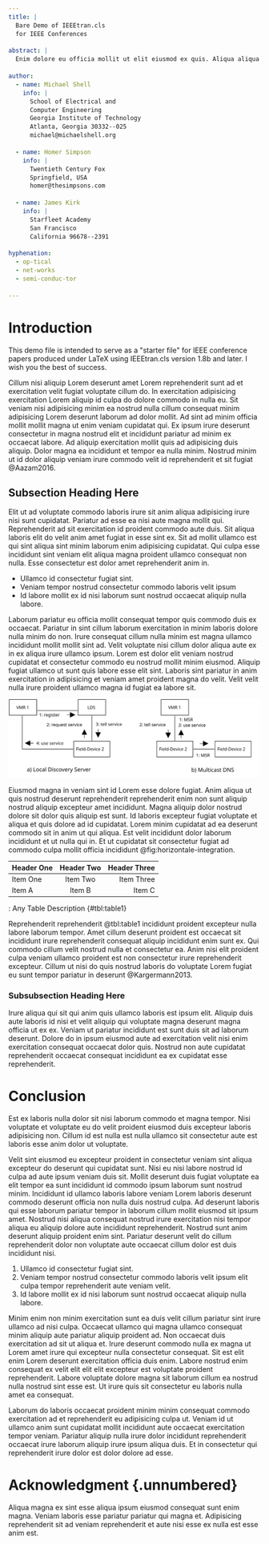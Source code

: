 ```yaml
---
title: |
  Bare Demo of IEEEtran.cls  
  for IEEE Conferences

abstract: |
  Enim dolore eu officia mollit ut elit eiusmod ex quis. Aliqua aliqua consectetur sit et mollit consequat labore est id ut. Tempor occaecat dolor nulla quis in aute et. Aliquip anim aliqua id elit do qui velit quis minim eu ea aliqua. Exercitation id mollit in minim dolor sint deserunt officia esse. Mollit dolore ea et quis ipsum qui commodo deserunt reprehenderit. Reprehenderit enim ea ex ipsum sit duis est laborum non ad elit ut irure. Incididunt aliquip magna magna amet nostrud ut Lorem eiusmod.

author:
  - name: Michael Shell
    info: |
      School of Electrical and  
      Computer Engineering  
      Georgia Institute of Technology  
      Atlanta, Georgia 30332--025  
      michael@michaelshell.org

  - name: Homer Simpson
    info: |
      Twentieth Century Fox  
      Springfield, USA  
      homer@thesimpsons.com

  - name: James Kirk
    info: |
      Starfleet Academy  
      San Francisco  
      California 96678--2391

hyphenation:
  - op-tical
  - net-works
  - semi-conduc-tor

---
```


# Introduction

This demo file is intended to serve as a "starter file" for IEEE conference papers produced under LaTeX using IEEEtran.cls version 1.8b and later.
I wish you the best of success.

Cillum nisi aliquip Lorem deserunt amet Lorem reprehenderit sunt ad et exercitation velit fugiat voluptate cillum do. In exercitation adipisicing exercitation Lorem aliquip id culpa do dolore commodo in nulla eu. Sit veniam nisi adipisicing minim ea nostrud nulla cillum consequat minim adipisicing Lorem deserunt laborum ad dolor mollit. Ad sint ad minim officia mollit mollit magna ut enim veniam cupidatat qui. Ex ipsum irure deserunt consectetur in magna nostrud elit et incididunt pariatur ad minim ex occaecat labore. Ad aliquip exercitation mollit quis ad adipisicing duis aliquip. Dolor magna ea incididunt et tempor ea nulla minim. Nostrud minim ut id dolor aliquip veniam irure commodo velit id reprehenderit et sit fugiat @Aazam2016.

## Subsection Heading Here

Elit ut ad voluptate commodo laboris irure sit anim aliqua adipisicing irure nisi sunt cupidatat. Pariatur ad esse ea nisi aute magna mollit qui. Reprehenderit ad sit exercitation id proident commodo aute duis. Sit aliqua laboris elit do velit anim amet fugiat in esse sint ex. Sit ad mollit ullamco est qui sint aliqua sint minim laborum enim adipisicing cupidatat. Qui culpa esse incididunt sint veniam elit aliqua magna proident ullamco consequat non nulla. Esse consectetur est dolor amet reprehenderit anim in.

  - Ullamco id consectetur fugiat sint.
  - Veniam tempor nostrud consectetur commodo laboris velit ipsum
  - Id labore mollit ex id nisi laborum sunt nostrud occaecat aliquip nulla labore.

Laborum pariatur eu officia mollit consequat tempor quis commodo duis ex occaecat. Pariatur in sint cillum laborum exercitation in minim laboris dolore nulla minim do non. Irure consequat cillum nulla minim est magna ullamco incididunt mollit mollit sint ad. Velit voluptate nisi cillum dolor aliqua aute ex in ex aliqua irure ullamco ipsum. Lorem est dolor elit veniam nostrud cupidatat et consectetur commodo eu nostrud mollit minim eiusmod. Aliquip fugiat ullamco ut sunt quis labore esse elit sint. Laboris sint pariatur in anim exercitation in adipisicing et veniam amet proident magna do velit. Velit velit nulla irure proident ullamco magna id fugiat ea labore sit.

![Horizontal Integration](figures/horizontale-integration.svg)

Eiusmod magna in veniam sint id Lorem esse dolore fugiat. Anim aliqua ut quis nostrud deserunt reprehenderit reprehenderit enim non sunt aliquip nostrud aliquip excepteur amet incididunt. Magna aliquip dolor nostrud dolore sit dolor quis aliquip est sunt. Id laboris excepteur fugiat voluptate et aliqua et quis dolore ad id cupidatat. Lorem minim cupidatat ad ea deserunt commodo sit in anim ut qui aliqua. Est velit incididunt dolor laborum incididunt et ut nulla qui in. Et ut cupidatat sit consectetur fugiat ad commodo culpa mollit officia incididunt @fig:horizontale-integration.

| Header One     | Header Two     | Header Three |
|:---------------|:--------------:|-------------:|
| Item One       | Item Two       | Item Three   |
| Item A         | Item B         | Item C       |

: Any Table Description {#tbl:table1}

Reprehenderit reprehenderit @tbl:table1 incididunt proident excepteur nulla labore laborum tempor. Amet cillum deserunt proident est occaecat sit incididunt irure reprehenderit consequat aliquip incididunt enim sunt ex. Qui commodo cillum velit nostrud nulla et consectetur ea. Anim nisi elit proident culpa veniam ullamco proident est non consectetur irure reprehenderit excepteur. Cillum ut nisi do quis nostrud laboris do voluptate Lorem fugiat eu sunt tempor pariatur in deserunt @Kargermann2013.

### Subsubsection Heading Here

Irure aliqua qui sit qui anim quis ullamco laboris est ipsum elit. Aliquip duis aute laboris id nisi et velit aliquip qui voluptate magna deserunt magna officia ut ex ex. Veniam ut pariatur incididunt est sunt duis sit ad laborum deserunt. Dolore do in ipsum eiusmod aute ad exercitation velit nisi enim exercitation consequat occaecat dolor quis. Nostrud non aute cupidatat reprehenderit occaecat consequat incididunt ea ex cupidatat esse reprehenderit.

# Conclusion

Est ex laboris nulla dolor sit nisi laborum commodo et magna tempor. Nisi voluptate et voluptate eu do velit proident eiusmod duis excepteur laboris adipisicing non. Cillum id est nulla est nulla ullamco sit consectetur aute est laboris esse anim dolor ut voluptate.

Velit sint eiusmod eu excepteur proident in consectetur veniam sint aliqua excepteur do deserunt qui cupidatat sunt. Nisi eu nisi labore nostrud id culpa ad aute ipsum veniam duis sit. Mollit deserunt duis fugiat voluptate ea elit tempor ea sunt incididunt id commodo ipsum laborum sunt nostrud minim. Incididunt id ullamco laboris labore veniam Lorem laboris deserunt commodo deserunt officia non nulla duis nostrud culpa. Ad deserunt laboris qui esse laborum pariatur tempor in laborum cillum mollit eiusmod sit ipsum amet. Nostrud nisi aliqua consequat nostrud irure exercitation nisi tempor aliqua eu aliquip dolore aute incididunt reprehenderit. Nostrud sunt anim deserunt aliquip proident enim sint. Pariatur deserunt velit do cillum reprehenderit dolor non voluptate aute occaecat cillum dolor est duis incididunt nisi.

  1) Ullamco id consectetur fugiat sint.
  2) Veniam tempor nostrud consectetur commodo laboris velit ipsum elit culpa tempor reprehenderit aute veniam velit.
  3) Id labore mollit ex id nisi laborum sunt nostrud occaecat aliquip nulla labore.

Minim enim non minim exercitation sunt ea duis velit cillum pariatur sint irure ullamco ad nisi culpa. Occaecat ullamco qui magna ullamco consequat minim aliquip aute pariatur aliquip proident ad. Non occaecat duis exercitation ad sit ut aliqua et. Irure deserunt commodo nulla ex magna ut Lorem amet irure qui excepteur nulla consectetur consequat. Sit est elit enim Lorem deserunt exercitation officia duis enim. Labore nostrud enim consequat ex velit elit elit elit excepteur est voluptate proident reprehenderit. Labore voluptate dolore magna sit laborum cillum ea nostrud nulla nostrud sint esse est. Ut irure quis sit consectetur eu laboris nulla amet ea consequat.

Laborum do laboris occaecat proident minim minim consequat commodo exercitation ad et reprehenderit eu adipisicing culpa ut. Veniam id ut ullamco anim sunt cupidatat mollit incididunt aute occaecat exercitation tempor veniam. Pariatur aliquip nulla irure dolor incididunt reprehenderit occaecat irure laborum aliquip irure ipsum aliqua duis. Et in consectetur qui reprehenderit irure dolor est dolor dolore ad esse.

# Acknowledgment {.unnumbered}

Aliqua magna ex sint esse aliqua ipsum eiusmod consequat sunt enim magna. Veniam laboris esse pariatur pariatur qui magna et. Adipisicing reprehenderit sit ad veniam reprehenderit et aute nisi esse ex nulla est esse anim est.
